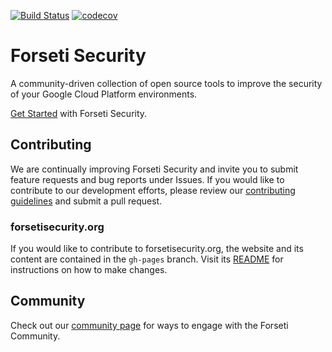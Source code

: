 [![Build Status](https://travis-ci.org/GoogleCloudPlatform/forseti-security.svg?branch=master)](https://travis-ci.org/GoogleCloudPlatform/forseti-security) [![codecov](https://codecov.io/gh/GoogleCloudPlatform/forseti-security/branch/master/graph/badge.svg)](https://codecov.io/gh/GoogleCloudPlatform/forseti-security)

# Forseti Security
A community-driven collection of open source tools to improve the security
of your Google Cloud Platform environments.

[Get Started](http://forsetisecurity.org/docs/quickstarts/forseti-security/)
with Forseti Security.

## Contributing
We are continually improving Forseti Security and invite you to submit feature
requests and bug reports under Issues. If you would like to contribute to our
development efforts, please review our
[contributing guidelines](/.github/CONTRIBUTING.md) and submit a pull request.

### forsetisecurity.org
If you would like to contribute to forsetisecurity.org, the website and its
content are contained in the `gh-pages` branch. Visit its
[README](https://github.com/GoogleCloudPlatform/forseti-security/tree/gh-pages)
for instructions on how to make changes.

## Community
Check out our [community page](http://forsetisecurity.org/community/) for ways
to engage with the Forseti Community.

